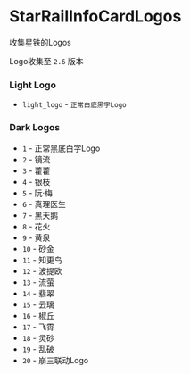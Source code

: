 # StarRailInfoCardLogos

收集星铁的Logos

Logo收集至 `2.6` 版本 

### Light Logo
- `light_logo` - `正常白底黑字Logo`

### Dark Logos
- `1` - 正常黑底白字Logo
- `2` - 镜流
- `3` - 藿藿
- `4` - 银枝
- `5` - 阮·梅
- `6` - 真理医生
- `7` - 黑天鹅
- `8` - 花火
- `9` - 黄泉
- `10` - 砂金
- `11` - 知更鸟
- `12` - 波提欧
- `13` - 流萤
- `14` - 翡翠
- `15` - 云璃
- `16` - 椒丘
- `17` - 飞霄
- `18` - 灵砂
- `19` - 乱破
- `20` - 崩三联动Logo
